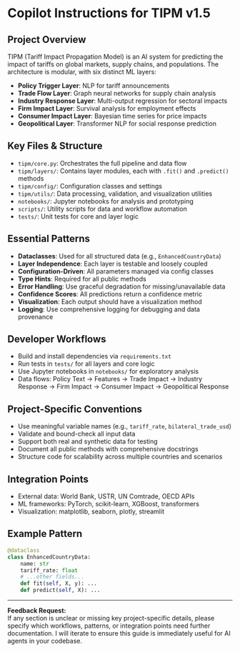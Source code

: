 
# Copilot Instructions for TIPM v1.5

## Project Overview

TIPM (Tariff Impact Propagation Model) is an AI system for predicting the impact of tariffs on global markets, supply chains, and populations. The architecture is modular, with six distinct ML layers:

- **Policy Trigger Layer**: NLP for tariff announcements
- **Trade Flow Layer**: Graph neural networks for supply chain analysis
- **Industry Response Layer**: Multi-output regression for sectoral impacts
- **Firm Impact Layer**: Survival analysis for employment effects
- **Consumer Impact Layer**: Bayesian time series for price impacts
- **Geopolitical Layer**: Transformer NLP for social response prediction

## Key Files & Structure

- `tipm/core.py`: Orchestrates the full pipeline and data flow
- `tipm/layers/`: Contains layer modules, each with `.fit()` and `.predict()` methods
- `tipm/config/`: Configuration classes and settings
- `tipm/utils/`: Data processing, validation, and visualization utilities
- `notebooks/`: Jupyter notebooks for analysis and prototyping
- `scripts/`: Utility scripts for data and workflow automation
- `tests/`: Unit tests for core and layer logic

## Essential Patterns

- **Dataclasses**: Used for all structured data (e.g., `EnhancedCountryData`)
- **Layer Independence**: Each layer is testable and loosely coupled
- **Configuration-Driven**: All parameters managed via config classes
- **Type Hints**: Required for all public methods
- **Error Handling**: Use graceful degradation for missing/unavailable data
- **Confidence Scores**: All predictions return a confidence metric
- **Visualization**: Each output should have a visualization method
- **Logging**: Use comprehensive logging for debugging and data provenance

## Developer Workflows

- Build and install dependencies via `requirements.txt`
- Run tests in `tests/` for all layers and core logic
- Use Jupyter notebooks in `notebooks/` for exploratory analysis
- Data flows: Policy Text → Features → Trade Impact → Industry Response → Firm Impact → Consumer Impact → Geopolitical Response

## Project-Specific Conventions

- Use meaningful variable names (e.g., `tariff_rate`, `bilateral_trade_usd`)
- Validate and bound-check all input data
- Support both real and synthetic data for testing
- Document all public methods with comprehensive docstrings
- Structure code for scalability across multiple countries and scenarios

## Integration Points

- External data: World Bank, USTR, UN Comtrade, OECD APIs
- ML frameworks: PyTorch, scikit-learn, XGBoost, transformers
- Visualization: matplotlib, seaborn, plotly, streamlit

## Example Pattern

```python
@dataclass
class EnhancedCountryData:
    name: str
    tariff_rate: float
    # ...other fields...
    def fit(self, X, y): ...
    def predict(self, X): ...
```

---

**Feedback Request:**  
If any section is unclear or missing key project-specific details, please specify which workflows, patterns, or integration points need further documentation. I will iterate to ensure this guide is immediately useful for AI agents in your codebase.
